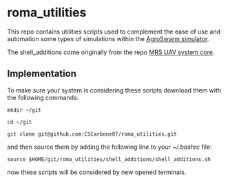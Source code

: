 # roma_utilities

This repo contains utilities scripts used to complement the ease of use and automation some types of simulations within the [AgroSwarm simulator](https://github.com/CSCarbone07/roma_quad_ai).

The shell_additions come originally from the repo [MRS UAV system core](https://github.com/ctu-mrs/uav_core).

## Implementation

To make sure your system is considering these scripts download them with the following commands:

```
mkdir ~/git
```
```
cd ~/git
```
```
git clone git@github.com:CSCarbone07/roma_utilities.git
```

and then source them by adding the following line to your *~/.bashrc* file:

```
source $HOME/git/roma_utilities/shell_additions/shell_additions.sh
```

now these scripts will be considered by new opened terminals.


